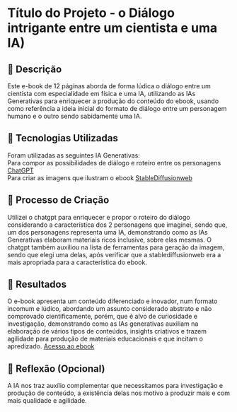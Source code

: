 # Título do Projeto - o Diálogo intrigante entre um cientista e uma IA)

## 📒 Descrição
Este e-book de 12 páginas aborda de forma lúdica o diálogo entre um cientista com especialidade em física e uma IA, utilizando as IAs Generativas para enriquecer a produção do conteúdo do ebook, usando como referência a ideia inicial do formato de diálogo entre um personagem humano e o outro sendo sabidamente uma IA.

## 🤖 Tecnologias Utilizadas
Foram utilizadas as seguintes IA Generativas:  
Para compor as possibilidades de diálogo e roteiro entre os personagens [ChatGPT](https://chat.openai.com/)  
Para criar as imagens que ilustram o ebook [StableDiffusionweb](https://stablediffusionweb.com/)  

## 🧐 Processo de Criação
Utilizei o chatgpt para enriquecer e propor o roteiro do diálogo considerando a característica dos 2 personagens que imaginei, sendo que, um dos personagens representa uma IA, demonstrando como as IAs Generativas elaboram materiais ricos inclusive, sobre elas mesmas. O chatgpt também auxiliou na lista de ferramentas para geração da imagem, sendo que elegi uma delas, após verificar que a stablediffusionweb era a mais apropriada para a característica do ebook.

## 🚀 Resultados
O e-book apresenta um conteúdo diferenciado e inovador, num formato incomum e lúdico, abordando um assunto considerado abstrato e não comprovado cientificamente, porém, que é alvo de curiosidade e investigação, demonstrando como as IAs generativas auxiliam na elaboração de vários tipos de conteúdos, insights criativos e trazem agilidade para produção de materiais educacionais e que incitam o apredizado.
[Acesso ao ebook](https://github.com/Ro-faverao/DIO_Project/blob/main/Ebook-dialogo-cientista-IA.pdf)

## 💭 Reflexão (Opcional)
A IA nos traz auxílio complementar que necessitamos para investigação e produção de conteúdo, a existência delas nos motivo a produzir mais e com mais qualidade e agilidade.
